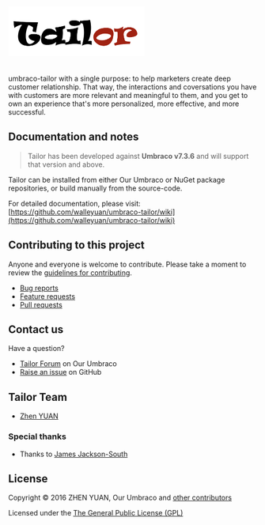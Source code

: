 <img height="100" src="docs/assets/img/tailor.png" style="margin-bottom: 20px" alt="Tailor logo" title="Tailor">


umbraco-tailor with a single purpose: to help marketers create deep customer relationship. That way, the interactions and coversations you have with customers are more relevant and meaningful to them, and you get to own an experience that's more personalized, more effective, and more successful.

## Documentation and notes

> Tailor has been developed against **Umbraco v7.3.6** and will support that version and above.

Tailor can be installed from either Our Umbraco or NuGet package repositories, or build manually from the source-code.

For detailed documentation, please visit: [https://github.com/walleyuan/umbraco-tailor/wiki](https://github.com/walleyuan/umbraco-tailor/wiki)


## Contributing to this project

Anyone and everyone is welcome to contribute. Please take a moment to review the [guidelines for contributing](CONTRIBUTING.md).

* [Bug reports](CONTRIBUTING.md#bugs)
* [Feature requests](CONTRIBUTING.md#features)
* [Pull requests](CONTRIBUTING.md#pull-requests)


## Contact us

Have a question?

* [Tailor Forum](http://our.umbraco.org/projects/developer-tools/tailor/tailor-feedback/) on Our Umbraco
* [Raise an issue](https://github.com/walleyuan/umbraco-tailor/issues) on GitHub


## Tailor Team

* [Zhen YUAN](https://github.com/walleyuan)

### Special thanks
* Thanks to [James Jackson-South](https://github.com/JimBobSquarePants)


## License

Copyright &copy; 2016 ZHEN YUAN, Our Umbraco and [other contributors](https://github.com/walleyuan/umbraco-tailor/graphs/contributors)

Licensed under the [The General Public License (GPL)](LICENSE.md)